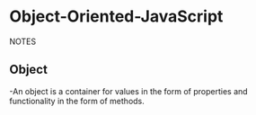 # Object-Oriented-JavaScript
NOTES

## Object
 -An object is a container for values in the form of properties and functionality in the form of methods.
